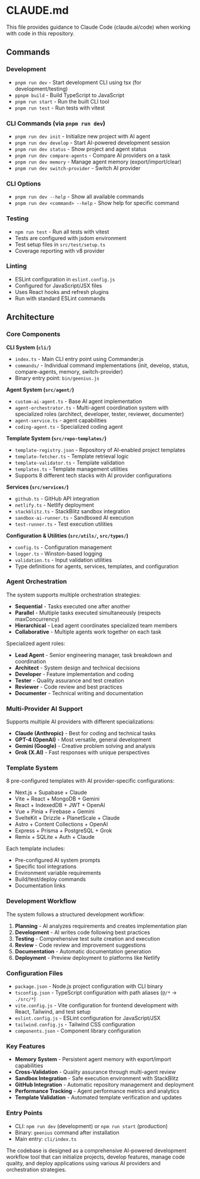 # CLAUDE.md

This file provides guidance to Claude Code (claude.ai/code) when working with code in this repository.

## Commands

### Development
- `pnpm run dev` - Start development CLI using tsx (for development/testing)
- `ppnpm build` - Build TypeScript to JavaScript
- `pnpm run start` - Run the built CLI tool
- `pnpm run test` - Run tests with vitest

### CLI Commands (via `pnpm run dev`)
- `pnpm run dev init` - Initialize new project with AI agent
- `pnpm run dev develop` - Start AI-powered development session  
- `pnpm run dev status` - Show project and agent status
- `pnpm run dev compare-agents` - Compare AI providers on a task
- `pnpm run dev memory` - Manage agent memory (export/import/clear)
- `pnpm run dev switch-provider` - Switch AI provider

### CLI Options
- `pnpm run dev --help` - Show all available commands
- `pnpm run dev <command> --help` - Show help for specific command

### Testing
- `npm run test` - Run all tests with vitest
- Tests are configured with jsdom environment
- Test setup files in `src/test/setup.ts`
- Coverage reporting with v8 provider

### Linting
- ESLint configuration in `eslint.config.js`
- Configured for JavaScript/JSX files
- Uses React hooks and refresh plugins
- Run with standard ESLint commands

## Architecture

### Core Components

**CLI System (`cli/`)**
- `index.ts` - Main CLI entry point using Commander.js
- `commands/` - Individual command implementations (init, develop, status, compare-agents, memory, switch-provider)
- Binary entry point: `bin/geenius.js`

**Agent System (`src/agent/`)**
- `custom-ai-agent.ts` - Base AI agent implementation
- `agent-orchestrator.ts` - Multi-agent coordination system with specialized roles (architect, developer, tester, reviewer, documenter)
- `agent-service.ts` -  agent capabilities
- `coding-agent.ts` - Specialized coding agent

**Template System (`src/repo-templates/`)**
- `template-registry.json` - Repository of AI-enabled project templates
- `template-fetcher.ts` - Template retrieval logic
- `template-validator.ts` - Template validation
- `templates.ts` - Template management utilities
- Supports 8 different tech stacks with AI provider configurations

**Services (`src/services/`)**
- `github.ts` - GitHub API integration
- `netlify.ts` - Netlify deployment
- `stackblitz.ts` - StackBlitz sandbox integration
- `sandbox-ai-runner.ts` - Sandboxed AI execution
- `test-runner.ts` - Test execution utilities

**Configuration & Utilities (`src/utils/`, `src/types/`)**
- `config.ts` - Configuration management
- `logger.ts` - Winston-based logging
- `validation.ts` - Input validation utilities
- Type definitions for agents, services, templates, and configuration

### Agent Orchestration

The system supports multiple orchestration strategies:
- **Sequential** - Tasks executed one after another
- **Parallel** - Multiple tasks executed simultaneously (respects maxConcurrency)
- **Hierarchical** - Lead agent coordinates specialized team members
- **Collaborative** - Multiple agents work together on each task

Specialized agent roles:
- **Lead Agent** - Senior engineering manager, task breakdown and coordination
- **Architect** - System design and technical decisions
- **Developer** - Feature implementation and coding
- **Tester** - Quality assurance and test creation
- **Reviewer** - Code review and best practices
- **Documenter** - Technical writing and documentation

### Multi-Provider AI Support

Supports multiple AI providers with different specializations:
- **Claude (Anthropic)** - Best for coding and technical tasks
- **GPT-4 (OpenAI)** - Most versatile, general development
- **Gemini (Google)** - Creative problem solving and analysis
- **Grok (X.AI)** - Fast responses with unique perspectives

### Template System

8 pre-configured templates with AI provider-specific configurations:
- Next.js + Supabase + Claude
- Vite + React + MongoDB + Gemini
- React + IndexedDB + JWT + OpenAI
- Vue + Pinia + Firebase + Gemini
- SvelteKit + Drizzle + PlanetScale + Claude
- Astro + Content Collections + OpenAI
- Express + Prisma + PostgreSQL + Grok
- Remix + SQLite + Auth + Claude

Each template includes:
- Pre-configured AI system prompts
- Specific tool integrations
- Environment variable requirements
- Build/test/deploy commands
- Documentation links

### Development Workflow

The system follows a structured development workflow:
1. **Planning** - AI analyzes requirements and creates implementation plan
2. **Development** - AI writes code following best practices
3. **Testing** - Comprehensive test suite creation and execution
4. **Review** - Code review and improvement suggestions
5. **Documentation** - Automatic documentation generation
6. **Deployment** - Preview deployment to platforms like Netlify

### Configuration Files

- `package.json` - Node.js project configuration with CLI binary
- `tsconfig.json` - TypeScript configuration with path aliases (`@/*` -> `./src/*`)
- `vite.config.js` - Vite configuration for frontend development with React, Tailwind, and test setup
- `eslint.config.js` - ESLint configuration for JavaScript/JSX
- `tailwind.config.js` - Tailwind CSS configuration
- `components.json` - Component library configuration

### Key Features

- **Memory System** - Persistent agent memory with export/import capabilities
- **Cross-Validation** - Quality assurance through multi-agent review
- **Sandbox Integration** - Safe execution environment with StackBlitz
- **GitHub Integration** - Automatic repository management and deployment
- **Performance Tracking** - Agent performance metrics and analytics
- **Template Validation** - Automated template verification and updates

### Entry Points

- CLI: `npm run dev` (development) or `npm run start` (production)
- Binary: `geenius` command after installation
- Main entry: `cli/index.ts`

The codebase is designed as a comprehensive AI-powered development workflow tool that can initialize projects, develop features, manage code quality, and deploy applications using various AI providers and orchestration strategies.